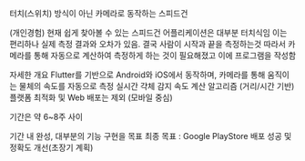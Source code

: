 터치(스위치) 방식이 아닌 카메라로 동작하는 스피드건

(개인경험) 현재 쉽게 찾아볼 수 있는 스피드건 어플리케이션은 대부분 터치식임
이는 편리하나 실제 측정 결과와 오차가 있음. 결국 사람이 시작과 끝을 측정하는것
따라서 카메라를 통해 자동으로 계산하여 측정하게 하는 것이 필요해졌고 이에 프로그램을 작성함


자세한 개요
Flutter를 기반으로 Android와 iOS에서 동작하며, 카메라를 통해 움직이는 물체의 속도를 자동으로 측정
  실시간 갹체 감지
  속도 계산 알고리즘 (거리/시간 기반)
  플랫폼 최적화 및 Web 배포는 제외 (모바일 중심)

기간은 약 6~8주 사이

기간 내 완성, 대부분의 기능 구현을 목표
최종 목표 : Google PlayStore 배포 성공 및 정확도 개선(초장기 계획)
